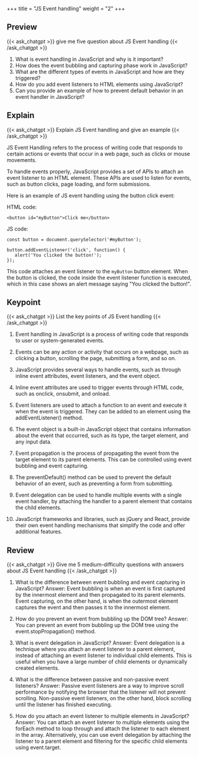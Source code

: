 +++
title = "JS Event handling"
weight = "2"
+++
## Preview
{{< ask_chatgpt >}}
give me five question about JS Event handling
{{< /ask_chatgpt >}}



1. What is event handling in JavaScript and why is it important?
2. How does the event bubbling and capturing phase work in JavaScript?
3. What are the different types of events in JavaScript and how are they triggered?
4. How do you add event listeners to HTML elements using JavaScript?
5. Can you provide an example of how to prevent default behavior in an event handler in JavaScript?   

## Explain
{{< ask_chatgpt >}}
Explain JS Event handling and give an example
{{< /ask_chatgpt >}}



JS Event Handling refers to the process of writing code that responds to certain actions or events that occur in a web page, such as clicks or mouse movements. 

To handle events properly, JavaScript provides a set of APIs to attach an event listener to an HTML element. These APIs are used to listen for events, such as button clicks, page loading, and form submissions.

Here is an example of JS event handling using the button click event:

HTML code:

```
<button id="myButton">Click me</button>
```

JS code:

```
const button = document.querySelector('#myButton');

button.addEventListener('click', function() {
   alert('You clicked the button!');
});
```

This code attaches an event listener to the `myButton` button element. When the button is clicked, the code inside the event listener function is executed, which in this case shows an alert message saying "You clicked the button!".   

## Keypoint
{{< ask_chatgpt >}}
List the key points of JS Event handling
{{< /ask_chatgpt >}}



1. Event handling in JavaScript is a process of writing code that responds to user or system-generated events.

2. Events can be any action or activity that occurs on a webpage, such as clicking a button, scrolling the page, submitting a form, and so on.

3. JavaScript provides several ways to handle events, such as through inline event attributes, event listeners, and the event object.

4. Inline event attributes are used to trigger events through HTML code, such as onclick, onsubmit, and onload.

5. Event listeners are used to attach a function to an event and execute it when the event is triggered. They can be added to an element using the addEventListener() method.

6. The event object is a built-in JavaScript object that contains information about the event that occurred, such as its type, the target element, and any input data.

7. Event propagation is the process of propagating the event from the target element to its parent elements. This can be controlled using event bubbling and event capturing.

8. The preventDefault() method can be used to prevent the default behavior of an event, such as preventing a form from submitting.

9. Event delegation can be used to handle multiple events with a single event handler, by attaching the handler to a parent element that contains the child elements.

10. JavaScript frameworks and libraries, such as jQuery and React, provide their own event handling mechanisms that simplify the code and offer additional features.   

## Review
{{< ask_chatgpt >}}
Give me 5 medium-difficulty questions with answers about JS Event handling
{{< /ask_chatgpt >}}



1. What is the difference between event bubbling and event capturing in JavaScript? 
Answer: Event bubbling is when an event is first captured by the innermost element and then propagated to its parent elements. Event capturing, on the other hand, is when the outermost element captures the event and then passes it to the innermost element. 

2. How do you prevent an event from bubbling up the DOM tree? 
Answer: You can prevent an event from bubbling up the DOM tree using the event.stopPropagation() method. 

3. What is event delegation in JavaScript? 
Answer: Event delegation is a technique where you attach an event listener to a parent element, instead of attaching an event listener to individual child elements. This is useful when you have a large number of child elements or dynamically created elements. 

4. What is the difference between passive and non-passive event listeners? 
Answer: Passive event listeners are a way to improve scroll performance by notifying the browser that the listener will not prevent scrolling. Non-passive event listeners, on the other hand, block scrolling until the listener has finished executing. 

5. How do you attach an event listener to multiple elements in JavaScript? 
Answer: You can attach an event listener to multiple elements using the forEach method to loop through and attach the listener to each element in the array. Alternatively, you can use event delegation by attaching the listener to a parent element and filtering for the specific child elements using event.target.   

